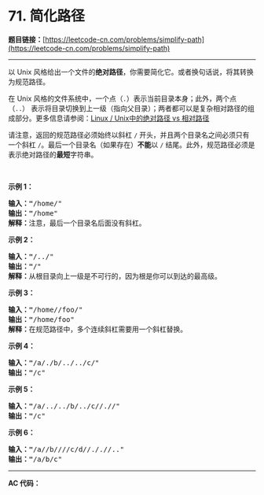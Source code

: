 # 71. 简化路径

**题目链接：**[https://leetcode-cn.com/problems/simplify-path](https://leetcode-cn.com/problems/simplify-path)

---

<div class="content__1Y2H">
 <div class="notranslate">
  <p>以 Unix 风格给出一个文件的<strong>绝对路径</strong>，你需要简化它。或者换句话说，将其转换为规范路径。</p> 
  <p>在 Unix 风格的文件系统中，一个点（<code>.</code>）表示当前目录本身；此外，两个点 （<code>..</code>）&nbsp;表示将目录切换到上一级（指向父目录）；两者都可以是复杂相对路径的组成部分。更多信息请参阅：<a href="https://blog.csdn.net/u011327334/article/details/50355600">Linux / Unix中的绝对路径 vs 相对路径</a></p> 
  <p>请注意，返回的规范路径必须始终以斜杠 <code>/</code> 开头，并且两个目录名之间必须只有一个斜杠 <code>/</code>。最后一个目录名（如果存在）<strong>不能</strong>以 <code>/</code> 结尾。此外，规范路径必须是表示绝对路径的<strong>最短</strong>字符串。</p> 
  <p>&nbsp;</p> 
  <p><strong>示例 1：</strong></p> 
  <pre class="language-text"><strong>输入："</strong>/home/"
<strong>输出："</strong>/home"
<strong>解释：</strong>注意，最后一个目录名后面没有斜杠。
</pre> 
  <p><strong>示例 2：</strong></p> 
  <pre class="language-text"><strong>输入："</strong>/../"
<strong>输出："</strong>/"
<strong>解释：</strong>从根目录向上一级是不可行的，因为根是你可以到达的最高级。
</pre> 
  <p><strong>示例 3：</strong></p> 
  <pre class="language-text"><strong>输入："</strong>/home//foo/"
<strong>输出："</strong>/home/foo"
<strong>解释：</strong>在规范路径中，多个连续斜杠需要用一个斜杠替换。
</pre> 
  <p><strong>示例 4：</strong></p> 
  <pre class="language-text"><strong>输入："</strong>/a/./b/../../c/"
<strong>输出："</strong>/c"
</pre> 
  <p><strong>示例 5：</strong></p> 
  <pre class="language-text"><strong>输入："</strong>/a/../../b/../c//.//"
<strong>输出："</strong>/c"
</pre> 
  <p><strong>示例 6：</strong></p> 
  <pre class="language-text"><strong>输入："</strong>/a//b////c/d//././/.."
<strong>输出："</strong>/a/b/c"</pre> 
 </div>
</div>

---

**AC 代码：**

```java

```